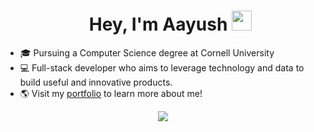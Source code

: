 <div id="user-content-toc">
  <ul align="center">
    <summary><h1 align="center">Hey, I'm Aayush <img src="https://media.giphy.com/media/hvRJCLFzcasrR4ia7z/giphy.gif" width="32"></h1></summary>
  </ul>
</div>

- 🎓 Pursuing a Computer Science degree at Cornell University
- 💻 Full-stack developer who aims to leverage technology and data to build useful and innovative products.
- 🌎 Visit my [portfolio](https://aayush-agnihotri.me) to learn more about me!

<div align="center">
  <img src="https://skillicons.dev/icons?i=java,javascript,typescript,python,c,c++,ocaml,html,css,nextjs,react,nodejs,flask,express,django,pytorch,numpy,pandas,aws,azure,gcp,docker,git,mongodb,postgresql&perline=14" />
</div>
